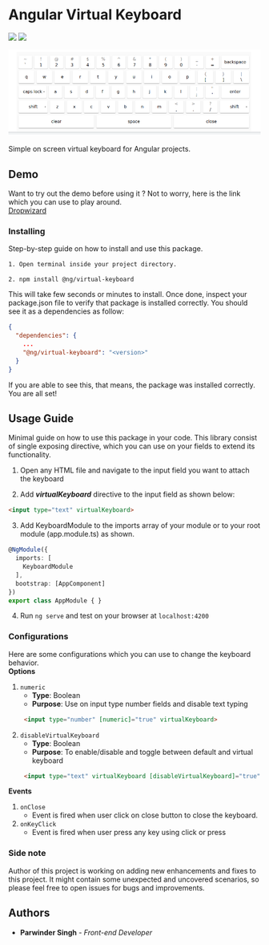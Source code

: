# Angular Virtual Keyboard
![](https://img.shields.io/badge/build-passing-green)
![](https://img.shields.io/badge/dependencies-upto%20date-yellowgreen)

![](https://raw.githubusercontent.com/parwinder-singh/virtual-keyboard/master/projects/virtual-keyboard-demo/src/assets/keyboard.png "Virtual Keyboard")
<br><br>Simple on screen virtual keyboard for Angular projects.

## Demo

Want to try out the demo before using it ? Not to worry, here is the link which you can use to play around.
<br>
[Dropwizard](http://www.google.com)

### Installing

Step-by-step guide on how to install and use this package.

```text
1. Open terminal inside your project directory.
```
```text
2. npm install @ng/virtual-keyboard
```

This will take few seconds or minutes to install. Once done, inspect your package.json file to verify that package is installed
correctly. You should see it as a dependencies as follow:
```json
{
  "dependencies": {
    ...
    "@ng/virtual-keyboard": "<version>"
  }
}
```
If you are able to see this, that means, the package was installed correctly. You are all set!

## Usage Guide

Minimal guide on how to use this package in your code. This library consist of single exposing
directive, which you can use on your fields to extend its functionality.

1. Open any HTML file and navigate to the input field you want to attach the keyboard

2. Add _**virtualKeyboard**_ directive to the input field as shown below:
```html
<input type="text" virtualKeyboard>
```
3. Add KeyboardModule to the imports array of your module or to your root module (app.module.ts) as shown.
```typescript
@NgModule({
  imports: [
    KeyboardModule
  ],
  bootstrap: [AppComponent]
})
export class AppModule { }
```
4. Run `ng serve` and test on your browser at `localhost:4200`

### Configurations

Here are some configurations which you can use to change the keyboard behavior.<br>
**Options**
1. `numeric`
   * **Type**: Boolean
   * **Purpose**: Use on input type number fields and disable text typing
    ```html
     <input type="number" [numeric]="true" virtualKeyboard>
   ```
2. `disableVirtualKeyboard`
   * **Type**: Boolean
   * **Purpose**: To enable/disable and toggle between default and virtual keyboard
    ```html
     <input type="text" virtualKeyboard [disableVirtualKeyboard]="true">
   ```

**Events**
1. `onClose`
   * Event is fired when user click on close button to close the keyboard.
2. `onKeyClick`
   * Event is fired when user press any key using click or press
   
### Side note

Author of this project is working on adding new enhancements and fixes to this project. It might contain some unexpected and
uncovered scenarios, so please feel free to open issues for bugs and improvements.


## Authors
* **Parwinder Singh** - *Front-end Developer*

